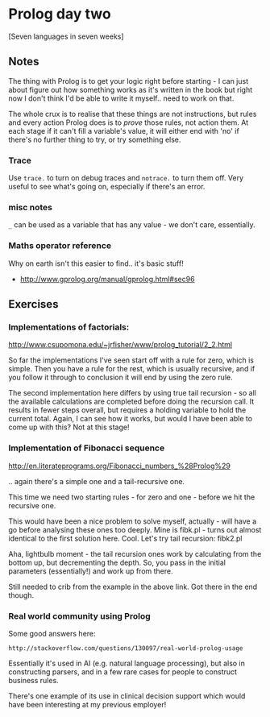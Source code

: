 Prolog day two
==============

[Seven languages in seven weeks]

Notes
-----

The thing with Prolog is to get your logic right before starting - I can just
about figure out how something works as it's written in the book but right now
I don't think I'd be able to write it myself.. need to work on that.

The whole crux is to realise that these things are not instructions, but rules
and every action Prolog does is to *prove* those rules, not action them. At
each stage if it can't fill a variable's value, it will either end with 'no' 
if there's no further thing to try, or try something else.

### Trace ###

Use `trace.` to turn on debug traces and `notrace.` to turn them off. Very
useful to see what's going on, especially if there's an error.

### misc notes ###

`_` can be used as a variable that has any value - we don't care, essentially.

### Maths operator reference ###

Why on earth isn't this easier to find.. it's basic stuff!

* http://www.gprolog.org/manual/gprolog.html#sec96


Exercises
---------

### Implementations of factorials: ###
 
http://www.csupomona.edu/~jrfisher/www/prolog_tutorial/2_2.html

So far the implementations I've seen start off with a rule for zero, which is
simple. Then you have a rule for the rest, which is usually recursive, and if
you follow it through to conclusion it will end by using the zero rule.

The second implementation here differs by using true tail recursion - so
all the available calculations are completed before doing the recursion call.
It results in fewer steps overall, but requires a holding variable to hold
the current total. Again, I can see how it works, but would I have been able
to come up with this? Not at this stage!

### Implementation of Fibonacci sequence ###

http://en.literateprograms.org/Fibonacci_numbers_%28Prolog%29

.. again there's a simple one and a tail-recursive one.

This time we need two starting rules - for zero and one - before we hit the
recursive one.

This would have been a nice problem to solve myself, actually - will have a go
before analysing these ones too deeply. Mine is fibk.pl - turns out
almost identical to the first solution here. Cool. Let's try tail recursion:
fibk2.pl

Aha, lightbulb moment - the tail recursion ones work by calculating from the
bottom up, but decrementing the depth. So, you pass in the initial parameters
(essentially!) and work up from there.

Still needed to crib from the example in the above link. Got there in the
end though.

### Real world community using Prolog ###

Some good answers here:

    http://stackoverflow.com/questions/130097/real-world-prolog-usage

Essentially it's used in AI (e.g. natural language processing), but also in 
constructing parsers, and in a few rare cases for people to construct business
rules.

There's one example of its use in clinical decision support which would have
been interesting at my previous employer!

